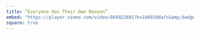 ```yaml
---
title: “Everyone Has Their Own Reason”
embed: "https://player.vimeo.com/video/864922691?h=1b0920dafc&amp;badge=0&amp;autopause=0&amp;player_id=0&amp;app_id=58479"
square: true
---
```


